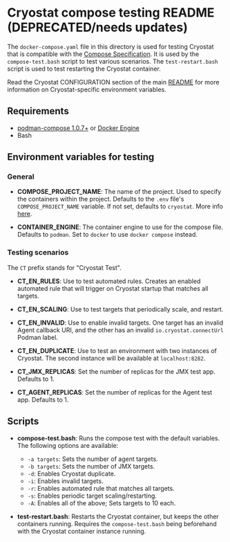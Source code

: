 # Cryostat compose testing README (DEPRECATED/needs updates)

The `docker-compose.yaml` file in this directory is used for testing Cryostat that is compatible with the [Compose Specification](https://github.com/compose-spec/compose-spec/blob/master/spec.md). It is used by the `compose-test.bash` script to test various scenarios. The `test-restart.bash` script is used to test restarting the Cryostat container.

Read the Cryostat CONFIGURATION section of the main [README](./README.md) for more information on Cryostat-specific environment variables.

## Requirements
* [podman-compose 1.0.7+](https://github.com/containers/podman-compose#installation) or [Docker Engine](https://docs.docker.com/engine/install/)
* Bash

## Environment variables for testing

### General

- **COMPOSE_PROJECT_NAME**: The name of the project. Used to specify the containers within the project. Defaults to the `.env` file's `COMPOSE_PROJECT_NAME` variable. If not set, defaults to `cryostat`. More info [here](https://docs.docker.com/compose/environment-variables/envvars/#compose_project_name).

- **CONTAINER_ENGINE**: The container engine to use for the compose file. Defaults to `podman`. Set to `docker` to use `docker compose` instead.

### Testing scenarios
The `CT` prefix stands for "Cryostat Test".

- **CT_EN_RULES**: Use to test automated rules. Creates an enabled automated rule that will trigger on Cryostat startup that matches all targets.

- **CT_EN_SCALING**: Use to test targets that periodically scale, and restart.

- **CT_EN_INVALID**: Use to enable invalid targets. One target has an invalid Agent callback URI, and the other has an invalid `io.cryostat.connectUrl` Podman label.

- **CT_EN_DUPLICATE**: Use to test an environment with two instances of Cryostat. The second instance will be available at `localhost:8282`.

- **CT_JMX_REPLICAS**: Set the number of replicas for the JMX test app. Defaults to 1.

- **CT_AGENT_REPLICAS**: Set the number of replicas for the Agent test app. Defaults to 1.

## Scripts

- **compose-test.bash**: Runs the compose test with the default variables. The following options are available:
    * `-a targets`: Sets the number of agent targets.
    * `-b targets`: Sets the number of JMX targets.
    * `-d`: Enables Cryostat duplicate.
    * `-i`: Enables invalid targets.
    * `-r`: Enables automated rule that matches all targets.
    * `-s`: Enables periodic target scaling/restarting.
    * `-A`: Enables all of the above; Sets targets to 10 each.

- **test-restart.bash**: Restarts the Cryostat container, but keeps the other containers running. Requires the `compose-test.bash` being beforehand with the Cryostat container instance running.

